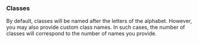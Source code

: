 ### Classes
By default, classes will be named after the letters of the alphabet.
However, you may also provide custom class names.
In such cases, the number of classes will correspond to the number of names you provide.
